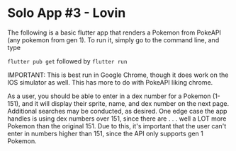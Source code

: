 # Solo App #3 - Lovin

The following is a basic flutter app that renders a Pokemon from PokeAPI (any pokemon from gen 1). To run it, simply go to the 
command line, and type

```flutter pub get```
followed by
```flutter run```

IMPORTANT: This is best run in Google Chrome, though it does work on the IOS simulator as well. This has more to do with PokeAPI liking chrome.

As a user, you should be able to enter in a dex number for a Pokemon (1-151), and it will display their sprite, name, and dex number on the next page. Additional searches may be conducted, as desired. One edge case the app handles is using dex numbers over 151, since there are . . . well a LOT more Pokemon than the original 151. Due to this, it's important that the user can't enter in numbers higher than 151, since the API only supports gen 1 Pokemon.
